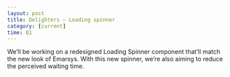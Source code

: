 ```yaml
---
layout: post
title: Delighters – Loading spinner
category: [current]
time: Q1
---
```


We’ll be working on a redesigned Loading Spinner component that’ll match the new look of Emarsys. With this new spinner, we’re also aiming to reduce the perceived waiting time.
